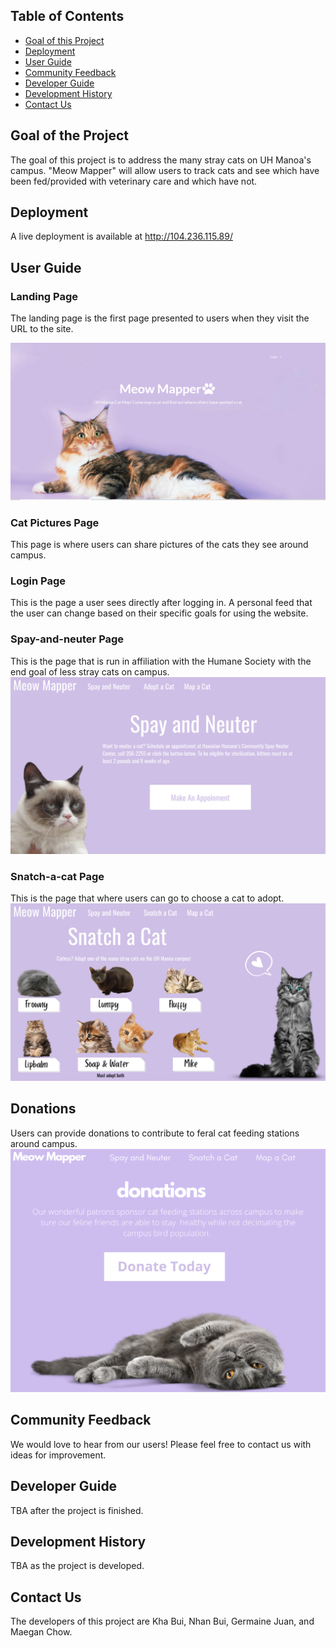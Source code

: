 ## Table of Contents

* [Goal of this Project](#goal-of-this-project)
* [Deployment](#deployment)
* [User Guide](#user-guide)
* [Community Feedback](#community-feedback)
* [Developer Guide](#developer-guide)
* [Development History](#development-history)
* [Contact Us](#contact-us)

## Goal of the Project

The goal of this project is to address the many stray cats on UH Manoa's campus. "Meow Mapper" will allow users to track cats and see which have been fed/provided with veterinary care and which have not. 


## Deployment

A live deployment is available at http://104.236.115.89/


## User Guide

### Landing Page

The landing page is the first page presented to users when they visit the URL to the site. 

![](Images/landing.PNG)


### Cat Pictures Page

This page is where users can share pictures of the cats they see around campus. 


### Login Page

This is the page a user sees directly after logging in. A personal feed that the user can change based on their specific goals for using the website.

### Spay-and-neuter Page

This is the page that is run in affiliation with the Humane Society with the end goal of less stray cats on campus. 
![](Images/Neuter.png)

### Snatch-a-cat Page

This is the page that where users can go to choose a cat to adopt. 
![](Images/Snatch.png)

## Donations

Users can provide donations to contribute to feral cat feeding stations around campus.
![](Images/Donate.png)

## Community Feedback

We would love to hear from our users! Please feel free to contact us with ideas for improvement. 


## Developer Guide

TBA after the project is finished.


## Development History

TBA as the project is developed.


## Contact Us

The developers of this project are Kha Bui, Nhan Bui, Germaine Juan, and Maegan Chow.


